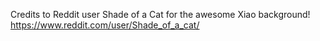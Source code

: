Credits to Reddit user Shade of a Cat for the awesome Xiao background!
https://www.reddit.com/user/Shade_of_a_cat/
